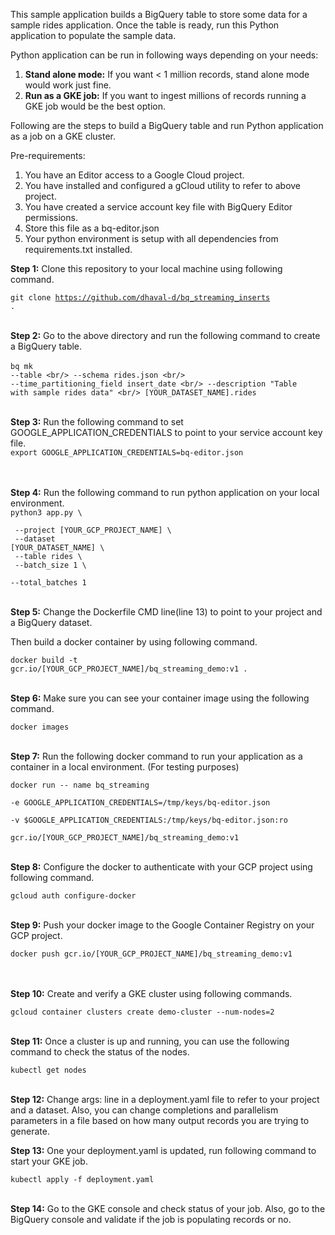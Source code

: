 This sample application builds a BigQuery table to store some data for a sample rides application.
Once the table is ready, run this Python application to populate the sample data.

Python application can be run in following ways depending on your needs:

1. **Stand alone mode:** If you want < 1 million records, stand alone mode would work just fine.
2. **Run as a GKE job:** If you want to ingest millions of records running a GKE job would be the best option.
 
Following are the steps to build a BigQuery table and run Python application as a job on a GKE cluster.

Pre-requirements:
1. You have an Editor access to a Google Cloud project.
2. You have installed and configured a gCloud utility to refer to above project.
3. You have created a service account key file with BigQuery Editor permissions.
4. Store this file as a bq-editor.json 
5. Your python environment is setup with all dependencies from requirements.txt installed.

**Step 1:**
Clone this repository to your local machine using following command.

<code>git clone https://github.com/dhaval-d/bq_streaming_inserts .
</code>
<br />
<br />

**Step 2:** 
Go to the above directory and run the following command to create a BigQuery table.
<br />
<br />
<code>bq mk --table \<br/>
--schema rides.json \<br/>
--time_partitioning_field insert_date \<br/>
--description "Table with sample rides data" \<br/>
[YOUR_DATASET_NAME].rides
</code>
<br />
<br />

**Step 3:**
Run the following command to set GOOGLE_APPLICATION_CREDENTIALS to point to your service account key file.
<br />
<code>export GOOGLE_APPLICATION_CREDENTIALS=bq-editor.json
</code>
<br />
<br />

**Step 4:**
Run the following command to run python application on your local environment.
<br />
<code>python3 app.py \\ <br/>
 --project [YOUR_GCP_PROJECT_NAME] \\ <br/>
 --dataset [YOUR_DATASET_NAME] \\ <br/>
 --table rides \\ <br/>
 --batch_size 1 \\ <br/>
 --total_batches 1
</code>
<br />
<br />

**Step 5:** 
Change the Dockerfile CMD line(line 13) to point to your project and a BigQuery dataset.

Then build a docker container by using following command. 

<code>docker build -t gcr.io/[YOUR_GCP_PROJECT_NAME]/bq_streaming_demo:v1 .
</code>
<br />
<br />

**Step 6:** 
Make sure you can see your container image using the following command.

<code>docker images
</code>
<br />
<br />

**Step 7:** 
Run the following docker command to run your application as a container in a local environment.
(For testing purposes)

<code>docker run -- name bq_streaming \
-e GOOGLE_APPLICATION_CREDENTIALS=/tmp/keys/bq-editor.json \
-v $GOOGLE_APPLICATION_CREDENTIALS:/tmp/keys/bq-editor.json:ro \
gcr.io/[YOUR_GCP_PROJECT_NAME]/bq_streaming_demo:v1
</code>
<br />
<br />

**Step 8:** 
Configure the docker to authenticate with your GCP project using following command.

<code>gcloud auth configure-docker
</code>
<br />
<br />

**Step 9:**
Push your docker image to the Google Container Registry on your GCP project.

<code>docker push gcr.io/[YOUR_GCP_PROJECT_NAME]/bq_streaming_demo:v1
</code>
<br />
<br />

**Step 10:**
Create and verify a GKE cluster using following commands.

<code>gcloud container clusters create demo-cluster --num-nodes=2
</code><br/>

**Step 11:**
Once a cluster is up and running, you can use the following command to check the status of the nodes.

<code>kubectl get nodes
</code>
<br />
<br />

**Step 12:**
Change args: line in a deployment.yaml file to refer to your project and a dataset. Also, you can change completions 
and parallelism parameters in a file based on how many output records you are trying to generate.
 

**Step 13:**
One your deployment.yaml is updated, run following command to start your GKE job.

<code>kubectl apply -f deployment.yaml
</code> 
<br />
<br />

**Step 14:**
Go to the GKE console and check status of your job. Also, go to the BigQuery console and validate if the job is 
populating records or no.